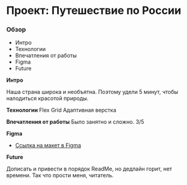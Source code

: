 # Проект: Путешествие по России

### Обзор

- Интро
- Технологии
- Впечатления от работы
- Figma
- Future

**Интро**

Наша страна широка и необъятна. Поэтому удели 5 минут, чтобы налодиться красотой природы.

**Технологии**
Flex
Grid
Адаптивная верстка

**Впечатления от работы**
Было занятно и сложно. 3/5

**Figma**

- [Ссылка на макет в Figma](https://www.figma.com/file/5S2WSbEFL6awjVWJ0NWL8Q/Sprint-3_-Russia-_-desktop-mobile?node-id=28503%3A0)

**Future**

Дописать и привести в порядок ReadMe, но дедлайн горит, нет времени. Так что прости меня, читатель.
